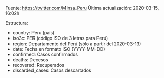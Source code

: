 Fuente: https://twitter.com/Minsa_Peru
Última actualización: 2020-03-15, 16:02h

Estructura:

- country: Peru (país)
- iso3c: PER (código ISO de 3 letras para Perú)
- region: Departamento del Perú (sólo a partir del 2020-03-13)
- date: Fecha en formato ISO (YYYY-MM-DD)
- confirmed: Casos confirmados
- deaths: Decesos
- recovered: Recuperados
- discarded_cases: Casos descartados
